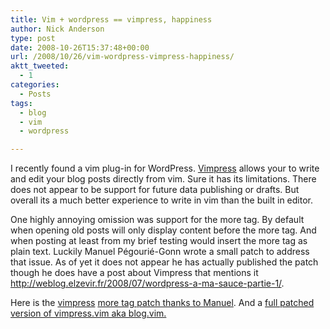 ```yaml
---
title: Vim + wordpress == vimpress, happiness
author: Nick Anderson
type: post
date: 2008-10-26T15:37:48+00:00
url: /2008/10/26/vim-wordpress-vimpress-happiness/
aktt_tweeted:
  - 1
categories:
  - Posts
tags:
  - blog
  - vim
  - wordpress

---
```

I recently found a vim plug-in for WordPress. [Vimpress][1] allows your to write and edit your blog posts directly from vim. Sure it has its limitations. There does not appear to be support for future data publishing or drafts. But overall its a much better experience to write in vim than the built in editor.
  
<!--more-->

One highly annoying omission was support for the more tag. By default when opening old posts will only display content before the more tag. And when posting at least from my brief testing would insert the more tag as plain text. Luckily Manuel Pégourié-Gonn wrote a small patch to address that issue. As of yet it does not appear he has actually published the patch though he does have a post about Vimpress that mentions it <http://weblog.elzevir.fr/2008/07/wordpress-a-ma-sauce-partie-1/>.

Here is the [vimpress][2] [][2][more tag patch thanks to Manuel][2]. And a [full patched version of vimpress.vim aka blog.vim.][3]

 [1]: http://friggeri.net/blog/2007/07/13/vimpress
 [2]: http://www.cmdln.org/wp-content/uploads/2008/10/vimpress.patch
 [3]: http://www.cmdln.org/wp-content/uploads/2008/10/vimpress.vim